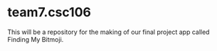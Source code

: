 # team7.csc106
This will be a repository for the making of our final project app called Finding My Bitmoji.
